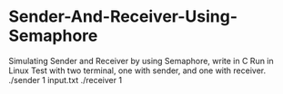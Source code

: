 # Sender-And-Receiver-Using-Semaphore
Simulating Sender and Receiver by using Semaphore, write in C
Run in Linux
Test with two terminal, one with sender, and one with receiver.
./sender 1 input.txt
./receiver 1
